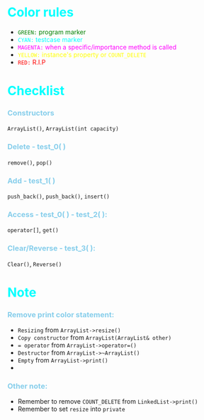 # <span style="color:cyan">Color rules</span>
- <span style="color:GREEN">`GREEN:` program marker</span>
- <span style="color:CYAN">`CYAN:` testcase marker</span>
- <span style="color:MAGENTA">`MAGENTA:` when a specific/importance method is called</span>
- <span style="color:YELLOW">`YELLOW:` instance's property or `COUNT_DELETE`</span>
- <span style="color:RED">`RED:` R.I.P</span>



# <span style="color:cyan">Checklist</span>
### <span style="color:skyblue">Constructors</span> 
`ArrayList()`, `ArrayList(int capacity)`
### <span style="color:skyblue">Delete - test_0( )</span> 
`remove()`, `pop()`
### <span style="color:skyblue">Add - test_1( )</span> 
`push_back()`, `push_back()`, `insert()`
### <span style="color:skyblue">Access - test_0( ) - test_2( ):</span>
`operator[]`, `get()`
### <span style="color:skyblue">Clear/Reverse - test_3( ):</span>
`Clear()`, `Reverse()`



# <span style="color:cyan">Note</span>
### <span style="color:skyblue">Remove print color statement:</span>
- `Resizing` from `ArrayList->resize()`
- `Copy constructor` from `ArrayList(ArrayList& other)`
- `= operator` from `ArrayList->operator=()`
- `Destructor` from `ArrayList->~ArrayList()`
- `Empty` from `ArrayList->print()`
-
### <span style="color:skyblue">Other note:</span>
- Remember to remove `COUNT_DELETE` from `LinkedList->print()`
- Remember to set `resize` into `private`